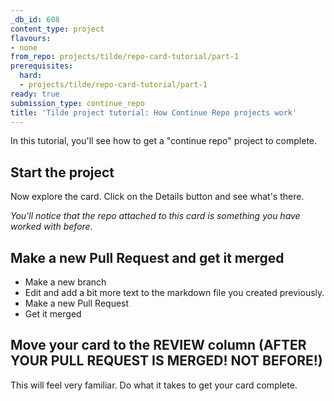 ```yaml
---
_db_id: 608
content_type: project
flavours:
- none
from_repo: projects/tilde/repo-card-tutorial/part-1
prerequisites:
  hard:
  - projects/tilde/repo-card-tutorial/part-1
ready: true
submission_type: continue_repo
title: 'Tilde project tutorial: How Continue Repo projects work'
---
```


In this tutorial, you'll see how to get a "continue repo" project to complete.

## Start the project

Now explore the card. Click on the Details button and see what's there.

*You'll notice that the repo attached to this card is something you have worked with before.*

## Make a new Pull Request and get it merged

- Make a new branch
- Edit and add a bit more text to the markdown file you created previously.
- Make a new Pull Request
- Get it merged

## Move your card to the REVIEW column (AFTER YOUR PULL REQUEST IS MERGED! NOT BEFORE!)

This will feel very familiar. Do what it takes to get your card complete.

